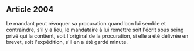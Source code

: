 Article 2004
----
Le mandant peut révoquer sa procuration quand bon lui semble et contraindre,
s'il y a lieu, le mandataire à lui remettre soit l'écrit sous seing privé qui la
contient, soit l'original de la procuration, si elle a été délivrée en brevet,
soit l'expédition, s'il en a été gardé minute.
